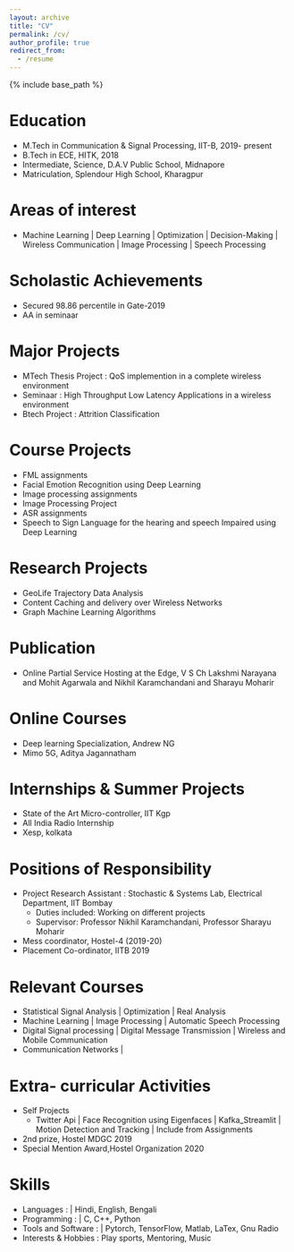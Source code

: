 ```yaml
---
layout: archive
title: "CV"
permalink: /cv/
author_profile: true
redirect_from:
  - /resume
---
```


{% include base_path %}

Education
======
* M.Tech in Communication & Signal Processing, IIT-B, 2019- present
* B.Tech in ECE, HITK, 2018
* Intermediate, Science, D.A.V Public School, Midnapore
* Matriculation, Splendour High School, Kharagpur

Areas of interest
======
* Machine Learning | Deep Learning | Optimization | Decision-Making | Wireless Communication | Image Processing | Speech Processing 

Scholastic Achievements
======
* Secured 98.86 percentile in Gate-2019
* AA in seminaar

Major Projects
======
* MTech Thesis Project : QoS implemention in a complete wireless environment
* Seminaar : High Throughput Low Latency Applications in a wireless environment 
* Btech Project : Attrition Classification

Course Projects
======
* FML assignments
* Facial Emotion Recognition using Deep Learning
* Image processing assignments
* Image Processing Project
* ASR assignments
* Speech to Sign Language for the hearing and speech Impaired using Deep Learning

Research Projects
======
* GeoLife Trajectory Data Analysis
* Content Caching and delivery over Wireless Networks
* Graph Machine Learning Algorithms

<!-- Other Projects 
====== -->

Publication
======
<!-- * @misc{narayana2021online,
      title={Online Partial Service Hosting at the Edge}, 
      author={V S Ch Lakshmi Narayana and Mohit Agarwala and Nikhil Karamchandani and Sharayu Moharir},
      year={2021},
      eprint={2103.00555},
      archivePrefix={arXiv},
      primaryClass={cs.NI}
} -->
* Online Partial Service Hosting at the Edge, V S Ch Lakshmi Narayana and Mohit Agarwala and Nikhil Karamchandani and Sharayu Moharir


Online Courses
======
* Deep learning Specialization, Andrew NG
* Mimo 5G, Aditya Jagannatham

Internships & Summer Projects
======
* State of the Art Micro-controller, IIT Kgp
* All India Radio Internship
* Xesp, kolkata

Positions of Responsibility
======
* Project Research Assistant : Stochastic & Systems Lab, Electrical Department, IIT Bombay
  * Duties included: Working on different projects 
  * Supervisor: Professor Nikhil Karamchandani, Professor Sharayu Moharir 
* Mess coordinator, Hostel-4 (2019-20)
* Placement Co-ordinator, IITB 2019


Relevant Courses
======
* Statistical Signal Analysis | Optimization | Real Analysis
* Machine Learning | Image Processing | Automatic Speech Processing
* Digital Signal processing | Digital Message Transmission | Wireless and Mobile Communication
* Communication Networks |


<!-- Work experience
======
 -->
 
Extra- curricular Activities
======
* Self Projects
  * Twitter Api | Face Recognition using Eigenfaces | Kafka_Streamlit | Motion Detection and Tracking | Include from Assignments
* 2nd prize, Hostel MDGC 2019
* Special Mention Award,Hostel Organization 2020


Skills
======
* Languages : | Hindi, English, Bengali
* Programming : | C, C++, Python
* Tools and Software : | Pytorch, TensorFlow, Matlab, LaTex, Gnu Radio
* Interests & Hobbies : Play sports, Mentoring, Music
  

